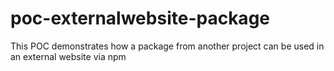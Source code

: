 # poc-externalwebsite-package
This POC demonstrates how a package from another project can be used in an external website via npm
